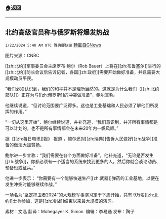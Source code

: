 ###  [:house:返回](README.md)
---


## 北约高级官员称与俄罗斯将爆发热战
`1/22/2024 5:40 AM UTC 雅典娜快讯` [轉載自GNews](https://gnews.org/articles/2241194)

图片来源：CNBC

[[zh:北约]]军事委员会主席罗布·鲍尔（Rob Bauer）上将在[[zh:布鲁塞尔]]举行的[[zh:北约]]防长会议后告诉记者，各国[[zh:政府]]需要开始做好准备，并且需要大规模动员平民。

“我们必须认识到，我们的和平并不是理所当然的。这就是为什么我们（[[zh:北约部队]]）正在为与[[zh:俄罗斯]]的冲突做准备”，鲍尔宣称。

他继续说道，“但讨论范围要广泛得多。这也是工业基础和人民必须了解他们所发挥的作用。”

“一切从这里开始”，鲍尔继续说道，并补充道，“我们意识到，并非所有事情都是可以计划的，也不是所有事情都会在未来20年内一帆风顺。”

据《[[zh:每日电讯]]报》 报道 ，鲍尔还对[[zh:瑞典]]告诉人民做好[[zh:战争]]准备的做法大加赞扬。

鲍尔进一步宣称：“我们需要在各个方面做好准备”，他补充道，“无论是否发生[[zh:战争]]，你都必须有一个适当的系统来找到更多的人。然后你就会谈论动员、预备役或征兵。”

他进一步表示： “你需要有一个能够快速生产[[zh:武器]]弹药的工业基地，以便在发生冲突时能够继续作战。”

一场名为“坚定捍卫者2024”的大规模军事演习定于下周开始，共有 9万名[[zh:北约]]士兵参加，这是[[zh:冷战]]结束以来最大规模的演习。

       
素材：文泓  翻译：Mohegayer K. Simon   编辑：李易通  发布：陶子     


